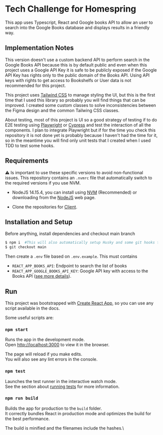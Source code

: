 # Tech Challenge for Homespring

This app uses Typescript, React and Google books API to allow an user to search into the Google Books database and
displays results in a friendly way.

## Implementation Notes

This version doesn't use a custom backend API to perform search in the Google Books API because this is by default
public and even when this project uses a Google API Key it is safe to be publicly exposed if the Google API Key has
rights only to the public domain of the Books API. Using API keys with rights to get access to Bookshelfs or User data
is not recommended for this project.

This project uses [Tailwind CSS](https://tailwindcss.com) to manage styling the UI, but this is the first time that I
used this library so probably you will find things that can be improved. I created some custom classes to solve
inconsistencies between the Figma design and the common Tailwing CSS classes.

About testing, most of this project is UI so a good strategy of testing if to do E2E testing
using [Playwright](https://playwright.dev/) or [Cypress](https://www.cypress.io) and test the interaction of all the
components. I plan to integrate Playwright but if for the time you check this repository it is not done yet is probably
because I haven't had the time for it, so in the meantime you will find only unit tests that I created when I used TDD
to test some hooks.

## Requirements

:warning:  Is important to use these specific versions to avoid non-functional issues. This repository contains
an `.nvmrc` file that automatically switch to the required versions if you use NVM.

* NodeJS 14.15.4, you can install using [NVM](https://github.com/nvm-sh/nvm) (Recommended) or downloading from
  the [NodeJS](https://nodejs.org/en/download/) web page.

* Clone the repositories for [Client](https://github.com/garusis/homespring-tech-challenge).

## Installation and Setup

Before anything, install dependencies and checkout main branch

```bash
$ npm i  #This will also automatically setup Husky and some git hooks to lint your staged changes in every commit.
$ git checkout main
```

Then create a `.env` file based on `.env.example`. This must contains

* `REACT_APP_BOOKS_API`: Endpoint to search the list of books
* `REACT_APP_GOOGLE_BOOKS_API_KEY`: Google API key with access to the Books
  API ([see more details](https://developers.google.com/books/docs/v1/using#APIKey)).

## Run

This project was bootstrapped with [Create React App](https://github.com/facebook/create-react-app), so you can use any
script available in the docs.

Some useful scripts are:

### `npm start`

Runs the app in the development mode.\
Open [http://localhost:3000](http://localhost:3000) to view it in the browser.

The page will reload if you make edits.\
You will also see any lint errors in the console.

### `npm test`

Launches the test runner in the interactive watch mode.\
See the section about [running tests](https://facebook.github.io/create-react-app/docs/running-tests) for more
information.

### `npm run build`

Builds the app for production to the `build` folder.\
It correctly bundles React in production mode and optimizes the build for the best performance.

The build is minified and the filenames include the hashes.\